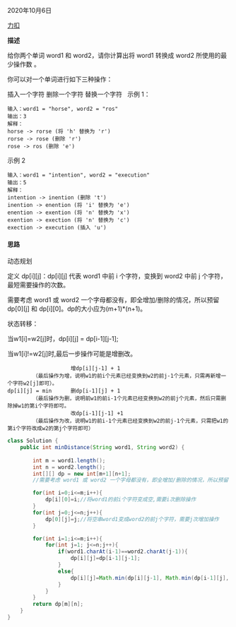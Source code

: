2020年10月6日

[力扣](https://leetcode-cn.com/problems/edit-distance/)

**描述**

给你两个单词 word1 和 word2，请你计算出将 word1 转换成 word2 所使用的最少操作数 。

你可以对一个单词进行如下三种操作：

插入一个字符
删除一个字符
替换一个字符
 
示例 1：
```
输入：word1 = "horse", word2 = "ros"
输出：3
解释：
horse -> rorse (将 'h' 替换为 'r')
rorse -> rose (删除 'r')
rose -> ros (删除 'e')
```
示例 2
```
输入：word1 = "intention", word2 = "execution"
输出：5
解释：
intention -> inention (删除 't')
inention -> enention (将 'i' 替换为 'e')
enention -> exention (将 'n' 替换为 'x')
exention -> exection (将 'n' 替换为 'c')
exection -> execution (插入 'u')
```

#### 思路

动态规划

定义 dp[i][j]：dp[i][j] 代表 word1 中前 i 个字符，变换到 word2 中前 j 个字符，最短需要操作的次数。

需要考虑 word1 或 word2 一个字母都没有，即全增加/删除的情况，所以预留 dp[0][j] 和 dp[i][0]。dp的大小应为(m+1)*(n+1)。

状态转移：

当w1[i]=w2[j]时，dp[i][j] = dp[i-1][j-1];

当w1[i]!=w2[j]时,最后一步操作可能是增删改。
```               
                    增dp[i][j-1] + 1
        （最后操作为增，说明w1的前i个元素已经变换到w2的前j-1个元素，只需再新增一个字符w2[j]即可）。
dp[i][j] = min      删dp[i-1][j] + 1
        （最后操作为删，说明前w1的前i-1个元素已经变换到w2的前j个元素，然后只需删除掉w1的第i个字符即可。
                    改dp[i-1][j-1] +1
        （最后操作为改，说明w1的前i-1个元素已经变换到w2的前j-1个元素，只需把w1的第i个字符改成w2的第j个字符即可）
```
```java
class Solution {
    public int minDistance(String word1, String word2) {
    
        int m = word1.length();
        int n = word2.length();
        int[][] dp = new int[m+1][n+1];
        //需要考虑 word1 或 word2 一个字母都没有，即全增加/删除的情况，所以预留 dp[0][j]=j 和 dp[i][0]=i;

        for(int i=0;i<=m;i++){
            dp[i][0]=i;//将word1的前i个字符变成空,需要i次删除操作
        }
        for(int j=0;j<=n;j++){
            dp[0][j]=j;//将空串word1变成word2的前j个字符，需要j次增加操作
        }

        for(int i=1;i<=m;i++){
            for(int j=1; j<=n;j++){
                if(word1.charAt(i-1)==word2.charAt(j-1)){
                    dp[i][j]=dp[i-1][j-1];
                }
                else{
                    dp[i][j]=Math.min(dp[i][j-1], Math.min(dp[i-1][j], dp[i-1][j-1])) + 1;
                }
            }
        }   
        return dp[m][n];
    }
}
```

